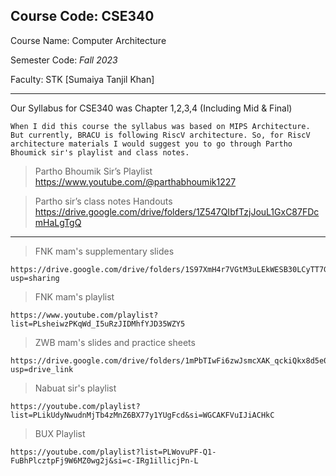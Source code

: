 ## Course Code: **CSE340**

Course Name: Computer Architecture

Semester Code: *Fall 2023*

Faculty: STK [Sumaiya Tanjil Khan]

--------------------------------------------
Our Syllabus for CSE340 was Chapter 1,2,3,4 (Including Mid & Final)

`When I did this course the syllabus was based on MIPS Architecture. But currently, BRACU is following RiscV architecture. So, for RiscV architecture materials I would suggest you to go through Partho Bhoumick sir's playlist and class notes.`

> Partho Bhoumik Sir’s Playlist
 	https://www.youtube.com/@parthabhoumik1227

> Partho sir’s class notes Handouts
	https://drive.google.com/drive/folders/1Z547QIbfTzjJouL1GxC87FDcmHaLgTgQ
---------------------------------------------

> FNK mam's supplementary slides 

	https://drive.google.com/drive/folders/1S97XmH4r7VGtM3uLEkWESB30LCyTT7GW?usp=sharing

> FNK mam's playlist

	https://www.youtube.com/playlist?list=PLsheiwzPKqWd_I5uRzJIDMhfYJD35WZY5

> ZWB mam's slides and practice sheets

	https://drive.google.com/drive/folders/1mPbTIwFi6zwJsmcXAK_qckiQkx8d5e0n?usp=drive_link

> Nabuat sir's playlist

	https://youtube.com/playlist?list=PLikUdyNwudnMjTb4zMnZ6BX77y1YUgFcd&si=WGCAKFVuIJiACHkC

>BUX Playlist
	
	https://youtube.com/playlist?list=PLWovuPF-Q1-FuBhPlcztpFj9W6MZ0wg2j&si=c-IRg1illicjPn-L
